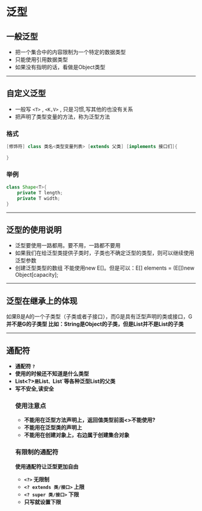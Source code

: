 # 泛型

## 一般泛型
+ 把一个集合中的内容限制为一个特定的数据类型
+ 只能使用引用数据类型
+ 如果没有指明的话，看做是Object类型

***

## 自定义泛型
+ 一般写 `<T>` , `<K,V>` , 只是习惯,写其他的也没有关系
+ 把声明了类型变量的方法，称为泛型方法
### 格式
```java
[修饰符] class 类名<类型变量列表> [extends 父类] [implements 接口们]{
    
}
```
### 举例
```java
class Shape<T>{
    private T length;
    private T width;
}
```

***

## 泛型的使用说明
+ 泛型要使用一路都用。要不用，一路都不要用
+ 如果我们在给泛型类提供子类时，子类也不确定泛型的类型，则可以继续使用泛型参数
+ 创建泛型类型的数组
不能使用new E[]。但是可以：E[] elements = (E[])new Object[capacity];

***

## 泛型在继承上的体现
如果B是A的一个子类型（子类或者子接口），而G是具有泛型声明的类或接口，G<B>并不是G<A>的子类型
比如：String是Object的子类，但是List<String>并不是List<Object>的子类

***

## 通配符
+ 通配符 `?`
+ 使用的时候还不知道是什么类型
+ List<?>`是`List<String>`、`List<Object>`等各种泛型List的父类
+ 写不安全,读安全

### 使用注意点
+ 不能用在泛型方法声明上，返回值类型前面<>不能使用?
+ 不能用在泛型类的声明上
+ 不能用在创建对象上，右边属于创建集合对象

### 有限制的通配符
使用通配符让泛型更加自由
+ `<?>`
无限制
+ `<? extends 类/接口>`
上限
+ `<? super 类/接口>`
下限
+ 只写就设置下限










